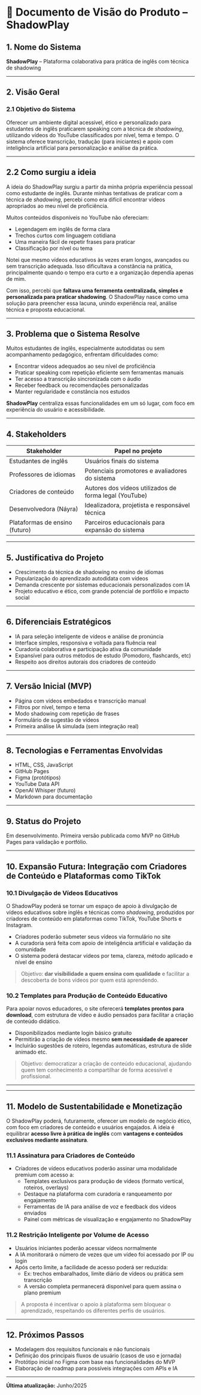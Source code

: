 # 📘 Documento de Visão do Produto – ShadowPlay

## 1. Nome do Sistema
**ShadowPlay** – Plataforma colaborativa para prática de inglês com técnica de shadowing

---

## 2. Visão Geral

### 2.1 Objetivo do Sistema
Oferecer um ambiente digital acessível, ético e personalizado para estudantes de inglês praticarem speaking com a técnica de *shadowing*, utilizando vídeos do YouTube classificados por nível, tema e tempo. O sistema oferece transcrição, tradução (para iniciantes) e apoio com inteligência artificial para personalização e análise da prática.


---

## 2.2 Como surgiu a ideia

A ideia do ShadowPlay surgiu a partir da minha própria experiência pessoal como estudante de inglês. Durante minhas tentativas de praticar com a técnica de *shadowing*, percebi como era difícil encontrar vídeos apropriados ao meu nível de proficiência.

Muitos conteúdos disponíveis no YouTube não ofereciam:
- Legendagem em inglês de forma clara
- Trechos curtos com linguagem cotidiana
- Uma maneira fácil de repetir frases para praticar
- Classificação por nível ou tema

Notei que mesmo vídeos educativos às vezes eram longos, avançados ou sem transcrição adequada. Isso dificultava a constância na prática, principalmente quando o tempo era curto e a organização dependia apenas de mim.

Com isso, percebi que **faltava uma ferramenta centralizada, simples e personalizada para praticar shadowing**. O ShadowPlay nasce como uma solução para preencher essa lacuna, unindo experiência real, análise técnica e proposta educacional.

---


## 3. Problema que o Sistema Resolve

Muitos estudantes de inglês, especialmente autodidatas ou sem acompanhamento pedagógico, enfrentam dificuldades como:

- Encontrar vídeos adequados ao seu nível de proficiência
- Praticar speaking com repetição eficiente sem ferramentas manuais
- Ter acesso a transcrição sincronizada com o áudio
- Receber feedback ou recomendações personalizadas
- Manter regularidade e constância nos estudos

**ShadowPlay** centraliza essas funcionalidades em um só lugar, com foco em experiência do usuário e acessibilidade.

---

## 4. Stakeholders

| Stakeholder                 | Papel no projeto                                         |
|----------------------------|----------------------------------------------------------|
| Estudantes de inglês       | Usuários finais do sistema                               |
| Professores de idiomas     | Potenciais promotores e avaliadores do sistema           |
| Criadores de conteúdo      | Autores dos vídeos utilizados de forma legal (YouTube)   |
| Desenvolvedora (Náyra)     | Idealizadora, projetista e responsável técnica           |
| Plataformas de ensino (futuro) | Parceiros educacionais para expansão do sistema      |

---

## 5. Justificativa do Projeto

- Crescimento da técnica de shadowing no ensino de idiomas
- Popularização do aprendizado autodidata com vídeos
- Demanda crescente por sistemas educacionais personalizados com IA
- Projeto educativo e ético, com grande potencial de portfólio e impacto social

---

## 6. Diferenciais Estratégicos

- IA para seleção inteligente de vídeos e análise de pronúncia
- Interface simples, responsiva e voltada para fluência real
- Curadoria colaborativa e participação ativa da comunidade
- Expansível para outros métodos de estudo (Pomodoro, flashcards, etc)
- Respeito aos direitos autorais dos criadores de conteúdo

---

## 7. Versão Inicial (MVP)

- Página com vídeos embedados e transcrição manual
- Filtros por nível, tempo e tema
- Modo shadowing com repetição de frases
- Formulário de sugestão de vídeos
- Primeira análise IA simulada (sem integração real)

---

## 8. Tecnologias e Ferramentas Envolvidas

- HTML, CSS, JavaScript
- GitHub Pages
- Figma (protótipos)
- YouTube Data API
- OpenAI Whisper (futuro)
- Markdown para documentação

---

## 9. Status do Projeto
Em desenvolvimento. Primeira versão publicada como MVP no GitHub Pages para validação e portfólio.

---


## 10. Expansão Futura: Integração com Criadores de Conteúdo e Plataformas como TikTok

### 10.1 Divulgação de Vídeos Educativos
O ShadowPlay poderá se tornar um espaço de apoio à divulgação de vídeos educativos sobre inglês e técnicas como *shadowing*, produzidos por criadores de conteúdo em plataformas como TikTok, YouTube Shorts e Instagram.

- Criadores poderão submeter seus vídeos via formulário no site
- A curadoria será feita com apoio de inteligência artificial e validação da comunidade
- O sistema poderá destacar vídeos por tema, clareza, método aplicado e nível de ensino

> Objetivo: **dar visibilidade a quem ensina com qualidade** e facilitar a descoberta de bons vídeos por quem está aprendendo.

### 10.2 Templates para Produção de Conteúdo Educativo
Para apoiar novos educadores, o site oferecerá **templates prontos para download**, com estrutura de vídeo e áudio pensados para facilitar a criação de conteúdo didático.

- Disponibilizados mediante login básico gratuito
- Permitirão a criação de vídeos mesmo **sem necessidade de aparecer**
- Incluirão sugestões de roteiro, legendas automáticas, estrutura de slide animado etc.

> Objetivo: democratizar a criação de conteúdo educacional, ajudando quem tem conhecimento a compartilhar de forma acessível e profissional.

---



---

## 11. Modelo de Sustentabilidade e Monetização

O ShadowPlay poderá, futuramente, oferecer um modelo de negócio ético, com foco em criadores de conteúdo e usuários engajados. A ideia é equilibrar **acesso livre à prática de inglês** com **vantagens e conteúdos exclusivos mediante assinatura**.

### 11.1 Assinatura para Criadores de Conteúdo
- Criadores de vídeos educativos poderão assinar uma modalidade premium com acesso a:
  - Templates exclusivos para produção de vídeos (formato vertical, roteiros, overlays)
  - Destaque na plataforma com curadoria e ranqueamento por engajamento
  - Ferramentas de IA para análise de voz e feedback dos vídeos enviados
  - Painel com métricas de visualização e engajamento no ShadowPlay

### 11.2 Restrição Inteligente por Volume de Acesso
- Usuários iniciantes poderão acessar vídeos normalmente
- A IA monitorará o número de vezes que um vídeo foi acessado por IP ou login
- Após certo limite, a facilidade de acesso poderá ser reduzida:
  - Ex: trechos embaralhados, limite diário de vídeos ou prática sem transcrição
  - A versão completa permanecerá disponível para quem assina o plano premium

> A proposta é incentivar o apoio à plataforma sem bloquear o aprendizado, respeitando os diferentes perfis de usuários.

---

## 12. Próximos Passos
- Modelagem dos requisitos funcionais e não funcionais
- Definição dos principais fluxos de usuário (casos de uso e jornada)
- Protótipo inicial no Figma com base nas funcionalidades do MVP
- Elaboração de roadmap para possíveis integrações com APIs e IA

---

**Última atualização:** Junho/2025  


